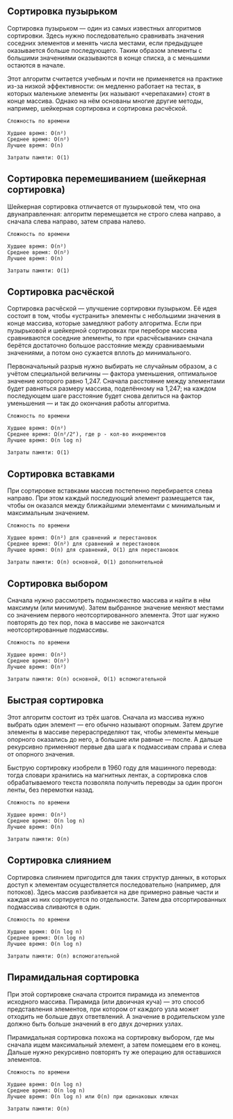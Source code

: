 ## Сортировка пузырьком
Сортировка пузырьком — один из самых известных алгоритмов сортировки. Здесь нужно последовательно сравнивать значения соседних элементов и менять числа местами, если предыдущее оказывается больше последующего. Таким образом элементы с большими значениями оказываются в конце списка, а с меньшими остаются в начале.

Этот алгоритм считается учебным и почти не применяется на практике из-за низкой эффективности: он медленно работает на тестах, в которых маленькие элементы (их называют «черепахами») стоят в конце массива. Однако на нём основаны многие другие методы, например, шейкерная сортировка и сортировка расчёской.

```
Сложность по времени

Худшее время: O(n²)
Среднее время: O(n²)
Лучшее время: O(n)

Затраты памяти: O(1)
```
## Сортировка перемешиванием (шейкерная сортировка)
Шейкерная сортировка отличается от пузырьковой тем, что она двунаправленная: алгоритм перемещается не строго слева направо, а сначала слева направо, затем справа налево.
```
Сложность по времени

Худшее время: O(n²)
Среднее время: O(n²)
Лучшее время: O(n)

Затраты памяти: O(1)
```
## Сортировка расчёской
Сортировка расчёской — улучшение сортировки пузырьком. Её идея состоит в том, чтобы «устранить» элементы с небольшими значения в конце массива, которые замедляют работу алгоритма. Если при пузырьковой и шейкерной сортировках при переборе массива сравниваются соседние элементы, то при «расчёсывании» сначала берётся достаточно большое расстояние между сравниваемыми значениями, а потом оно сужается вплоть до минимального.

Первоначальный разрыв нужно выбирать не случайным образом, а с учётом специальной величины — фактора уменьшения, оптимальное значение которого равно 1,247. Сначала расстояние между элементами будет равняться размеру массива, поделённому на 1,247; на каждом последующем шаге расстояние будет снова делиться на фактор уменьшения — и так до окончания работы алгоритма.
```
Сложность по времени

Худшее время: O(n²)
Среднее время: Ω(n²/2ᴾ), где р - кол-во инкрементов
Лучшее время: O(n log n)

Затраты памяти: O(1)
```
## Сортировка вставками

При сортировке вставками массив постепенно перебирается слева направо. При этом каждый последующий элемент размещается так, чтобы он оказался между ближайшими элементами с минимальным и максимальным значением.
```
Сложность по времени

Худшее время: O(n²) для сравнений и перестановок
Среднее время: O(n²) для сравнений и перестановок
Лучшее время: O(n) для сравнений, О(1) для перестановок

Затраты памяти: O(n) основной, О(1) дополнительной
```
## Сортировка выбором
Сначала нужно рассмотреть подмножество массива и найти в нём максимум (или минимум). Затем выбранное значение меняют местами со значением первого неотсортированного элемента. Этот шаг нужно повторять до тех пор, пока в массиве не закончатся неотсортированные подмассивы.
```
Сложность по времени

Худшее время: O(n²)
Среднее время: O(n²)
Лучшее время: O(n²)

Затраты памяти: O(n) основной, О(1) вспомогательной
```
## Быстрая сортировка
Этот алгоритм состоит из трёх шагов. Сначала из массива нужно выбрать один элемент — его обычно называют опорным. Затем другие элементы в массиве перераспределяют так, чтобы элементы меньше опорного оказались до него, а большие или равные — после. А дальше рекурсивно применяют первые два шага к подмассивам справа и слева от опорного значения.

Быструю сортировку изобрели в 1960 году для машинного перевода: тогда словари хранились на магнитных лентах, а сортировка слов обрабатываемого текста позволяла получить переводы за один прогон ленты, без перемотки назад.
```
Сложность по времени

Худшее время: O(n²)
Среднее время: O(n log n)
Лучшее время: O(n)

Затраты памяти: O(n)
```
## Сортировка слиянием
Сортировка слиянием пригодится для таких структур данных, в которых доступ к элементам осуществляется последовательно (например, для потоков). Здесь массив разбивается на две примерно равные части и каждая из них сортируется по отдельности. Затем два отсортированных подмассива сливаются в один.
```
Сложность по времени

Худшее время: O(n log n)
Среднее время: O(n log n)
Лучшее время: O(n log n)

Затраты памяти: O(n) вспомогательной
```
## Пирамидальная сортировка
При этой сортировке сначала строится пирамида из элементов исходного массива. Пирамида (или двоичная куча) — это способ представления элементов, при котором от каждого узла может отходить не больше двух ответвлений. А значение в родительском узле должно быть больше значений в его двух дочерних узлах.

Пирамидальная сортировка похожа на сортировку выбором, где мы сначала ищем максимальный элемент, а затем помещаем его в конец. Дальше нужно рекурсивно повторять ту же операцию для оставшихся элементов.
```
Сложность по времени

Худшее время: O(n log n)
Среднее время: O(n log n)
Лучшее время: O(n log n) или О(n) при одинаковых ключах

Затраты памяти: O(n)
```